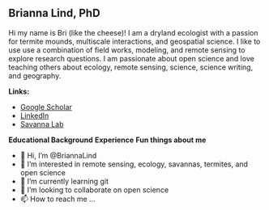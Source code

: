 ## Brianna Lind, PhD

Hi my name is Bri (like the cheese)! I am a dryland ecologist with a passion for termite mounds, multiscale interactions, and geospatial science.  I like to use use a combination of field works, modeling, and remote sensing to explore research questions.  I am passionate about open science and love teaching others about ecology, remote sensing, science, science writing, and geography.

**Links:**
* [Google Scholar](https://scholar.google.com/citations?user=CDO4oLQAAAAJ&hl=en)
* [LinkedIn](https://www.linkedin.com/in/brianna-lind-95410147/)
* [Savanna Lab](https://savannalab.nmsu.edu/people/brianna_lind/)

**Educational Background**
**Experience**
**Fun things about me**


- 👋 Hi, I’m @BriannaLind
- 👀 I’m interested in remote sensing, ecology, savannas, termites, and open science
- 🌱 I’m currently learning git
- 💞️ I’m looking to collaborate on open science
- 📫 How to reach me ...

